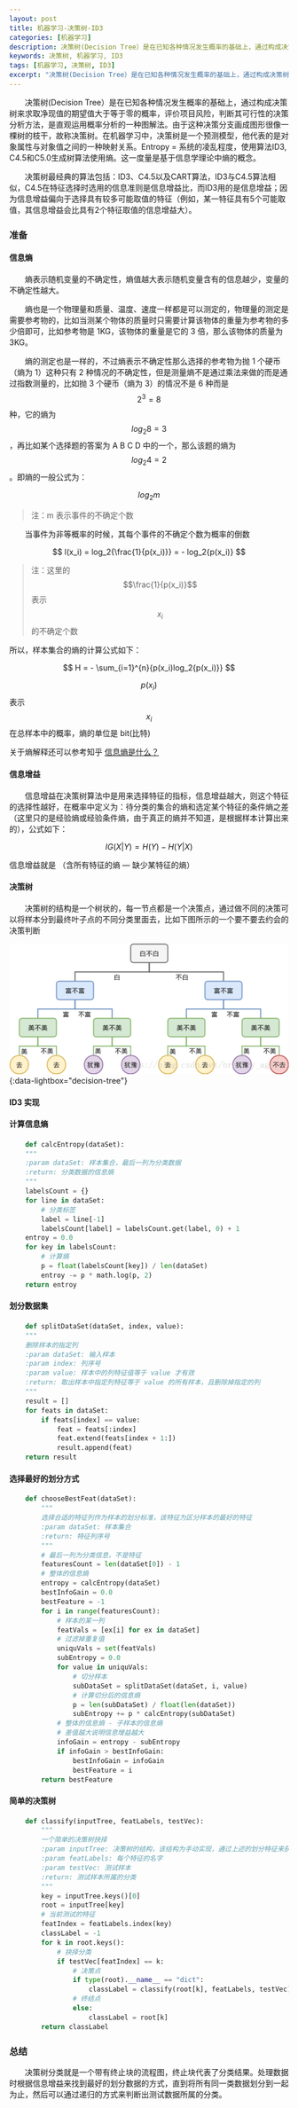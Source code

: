```yaml
---
layout: post
title: 机器学习-决策树-ID3
categories: [机器学习]
description: 决策树(Decision Tree）是在已知各种情况发生概率的基础上，通过构成决策树来求取净现值的期望值大于等于零的概率，评价项目风险，判断其可行性的决策分析方法，是直观运用概率分析的一种图解法。由于这种决策分支画成图形很像一棵树的枝干，故称决策树。 
keywords: 决策树, 机器学习, ID3
tags: [机器学习, 决策树, ID3]
excerpt: "决策树(Decision Tree）是在已知各种情况发生概率的基础上，通过构成决策树来求取净现值的期望值大于等于零的概率，评价项目风险，判断其可行性的决策分析方法，是直观运用概率分析的一种图解法。由于这种决策分支画成图形很像一棵树的枝干，故称决策树。 "
---
```


　　决策树(Decision Tree）是在已知各种情况发生概率的基础上，通过构成决策树来求取净现值的期望值大于等于零的概率，评价项目风险，判断其可行性的决策分析方法，是直观运用概率分析的一种图解法。由于这种决策分支画成图形很像一棵树的枝干，故称决策树。在机器学习中，决策树是一个预测模型，他代表的是对象属性与对象值之间的一种映射关系。Entropy = 系统的凌乱程度，使用算法ID3, C4.5和C5.0生成树算法使用熵。这一度量是基于信息学理论中熵的概念。

　　决策树最经典的算法包括：ID3、C4.5以及CART算法，ID3与C4.5算法相似，C4.5在特征选择时选用的信息准则是信息增益比，而ID3用的是信息增益；因为信息增益偏向于选择具有较多可能取值的特征（例如，某一特征具有5个可能取值，其信息增益会比具有2个特征取值的信息增益大）。

### 准备

#### 信息熵

　　熵表示随机变量的不确定性，熵值越大表示随机变量含有的信息越少，变量的不确定性越大。

　　熵也是一个物理量和质量、温度、速度一样都是可以测定的，物理量的测定是需要参考物的，比如当测某个物体的质量时只需要计算该物体的重量为参考物的多少倍即可，比如参考物是 1KG，该物体的重量是它的 3 倍，那么该物体的质量为 3KG。

　　熵的测定也是一样的，不过熵表示不确定性那么选择的参考物为抛 1 个硬币（熵为 1）这种只有 2 种情况的不确定性，但是测量熵不是通过乘法来做的而是通过指数测量的，比如抛 3 个硬币（熵为 3）的情况不是 6 种而是 $$2^3 = 8$$ 种，它的熵为 $$log_2{8} = 3$$，再比如某个选择题的答案为 A B C D 中的一个，那么该题的熵为 $$log_2{4} = 2$$。即熵的一般公式为：

$$
    log_2{m}
$$

> 注：m 表示事件的不确定个数

　　当事件为非等概率的时候，其每个事件的不确定个数为概率的倒数

 $$
    l(x_i) = log_2{\frac{1}{p(x_i)}} = - log_2{p(x_i)}
 $$

> 注：这里的 $$\frac{1}{p(x_i)}$$ 表示 $$x_i$$ 的不确定个数

所以，样本集合的熵的计算公式如下：

$$
    H = - \sum_{i=1}^{n}{p(x_i)log_2{p(x_i)}} 
$$

$$p(x_i)$$ 表示 $$x_i$$ 在总样本中的概率，熵的单位是 bit(比特)

关于熵解释还可以参考知乎 [信息熵是什么？][href1]

#### 信息增益
　　信息增益在决策树算法中是用来选择特征的指标，信息增益越大，则这个特征的选择性越好，在概率中定义为：待分类的集合的熵和选定某个特征的条件熵之差（这里只的是经验熵或经验条件熵，由于真正的熵并不知道，是根据样本计算出来的），公式如下：

$$
    IG(X|Y) = H(Y) - H(Y|X)
$$

信息增益就是 （含所有特征的熵 — 缺少某特征的熵）

#### 决策树
　　决策树的结构是一个树状的，每一节点都是一个决策点，通过做不同的决策可以将样本分到最终叶子点的不同分类里面去，比如下图所示的一个要不要去约会的决策判断

[![decision-tree][img1]][img1]{:data-lightbox="decision-tree"}


#### ID3 实现

#### 计算信息熵
```python
    def calcEntropy(dataSet):
    """
    :param dataSet: 样本集合，最后一列为分类数据
    :return: 分类数据的信息熵
    """
    labelsCount = {}
    for line in dataSet:
        # 分类标签
        label = line[-1]
        labelsCount[label] = labelsCount.get(label, 0) + 1
    entroy = 0.0
    for key in labelsCount:
        # 计算熵
        p = float(labelsCount[key]) / len(dataSet)
        entroy -= p * math.log(p, 2)
    return entroy
```

#### 划分数据集
```python
    def splitDataSet(dataSet, index, value):
    """
    删除样本的指定列
    :param dataSet: 输入样本
    :param index: 列序号
    :param value: 样本中的列特征值等于 value 才有效
    :return: 取出样本中指定列特征等于 value 的所有样本，且删除掉指定的列
    """
    result = []
    for feats in dataSet:
        if feats[index] == value:
            feat = feats[:index]
            feat.extend(feats[index + 1:])
            result.append(feat)
    return result
```

#### 选择最好的划分方式
```python
    def chooseBestFeat(dataSet):
        """
        选择合适的特征列作为样本的划分标准，该特征为区分样本的最好的特征
        :param dataSet: 样本集合
        :return: 特征列序号
        """
        # 最后一列为分类信息，不是特征
        featuresCount = len(dataSet[0]) - 1
        # 整体的信息熵
        entropy = calcEntropy(dataSet)
        bestInfoGain = 0.0
        bestFeature = -1
        for i in range(featuresCount):
            # 样本的某一列
            featVals = [ex[i] for ex in dataSet]
            # 过滤掉重复值
            uniquVals = set(featVals)
            subEntropy = 0.0
            for value in uniquVals:
                # 切分样本
                subDataSet = splitDataSet(dataSet, i, value)
                # 计算切分后的信息熵
                p = len(subDataSet) / float(len(dataSet))
                subEntropy += p * calcEntropy(subDataSet)
            # 整体的信息熵 - 子样本的信息熵
            # 差值越大说明信息增益越大
            infoGain = entropy - subEntropy
            if infoGain > bestInfoGain:
                bestInfoGain = infoGain
                bestFeature = i
        return bestFeature
```

#### 简单的决策树
```python
    def classify(inputTree, featLabels, testVec):
        """
        一个简单的决策树抉择
        :param inputTree: 决策树的结构，该结构为手动实现，通过上述的划分特征来获取各个决策点
        :param featLabels: 每个特征的名字
        :param testVec: 测试样本
        :return: 测试样本所属的分类
        """
        key = inputTree.keys()[0]
        root = inputTree[key]
        # 当前测试的特征
        featIndex = featLabels.index(key)
        classLabel = -1
        for k in root.keys():
            # 抉择分类
            if testVec[featIndex] == k:
                # 决策点
                if type(root).__name__ == "dict":
                    classLabel = classify(root[k], featLabels, testVec)
                # 终结点
                else:
                    classLabel = root[k]
        return classLabel
```

### 总结
　　决策树分类就是一个带有终止块的流程图，终止块代表了分类结果。处理数据时根据信息增益来找到最好的划分数据的方式，直到将所有同一类数据划分到一起为止，然后可以通过递归的方式来判断出测试数据所属的分类。

[href1]: https://www.zhihu.com/question/22178202/answer/49929786

[img1]: /images/post/ml/decision-tree.png